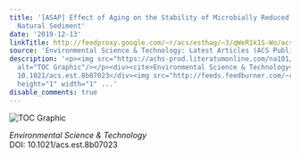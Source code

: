 ```yaml
---
title: '[ASAP] Effect of Aging on the Stability of Microbially Reduced Uranium in
  Natural Sediment'
date: '2019-12-13'
linkTitle: http://feedproxy.google.com/~r/acs/esthag/~3/qWeR1k1S-Wo/acs.est.8b07023
source: 'Environmental Science & Technology: Latest Articles (ACS Publications)'
description: '<p><img src="https://achs-prod.literatumonline.com/na101/home/literatum/publisher/achs/journals/content/esthag/0/esthag.ahead-of-print/acs.est.8b07023/20191213/images/medium/es8b07023_0001.gif"
  alt="TOC Graphic"/></p><div><cite>Environmental Science & Technology</cite></div><div>DOI:
  10.1021/acs.est.8b07023</div><img src="http://feeds.feedburner.com/~r/acs/esthag/~4/qWeR1k1S-Wo"
  height="1" width="1" ...'
disable_comments: true
---
```

<p><img src="https://achs-prod.literatumonline.com/na101/home/literatum/publisher/achs/journals/content/esthag/0/esthag.ahead-of-print/acs.est.8b07023/20191213/images/medium/es8b07023_0001.gif" alt="TOC Graphic"/></p><div><cite>Environmental Science & Technology</cite></div><div>DOI: 10.1021/acs.est.8b07023</div><img src="http://feeds.feedburner.com/~r/acs/esthag/~4/qWeR1k1S-Wo" height="1" width="1" ...